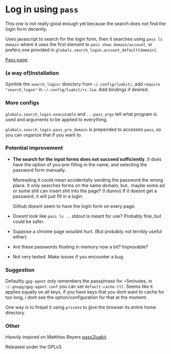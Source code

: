 # Log in using `pass`

This one is not really good enough yet because the search does not find the
login form decently.

Uses javascript to search for the login form, then it searches using
`pass ls domain` where it uses the first element to
`pass show domain/account`, or prefers one provided in
`globals.search_login.account_default[domain]`.

[Pass page](http://www.passwordstore.org/).

### (a way of)Installation
Symlink the `search_login/` directory from `~/.config/luakit/`, 
add `require "search_logon"` in `~/.config/luakit/rc.lua`.
Add bindings if desired.

### More configs
`globals.search_login.executable` and `...pass_args` tell what program is used
and arguments to be applied to everything.

`globals.search_login.pass_pre_domain` is prepended to accesses `pass`,
so you can organize that if you want to.

### Potential improvement

* **The search for the input forms does not succeed sufficiently**. It does
  have the option of you-pre-filling in the name, and selecting the password
  form manually.
  
  Misreading it could mean accidentally sending the password the wrong place.
  It only searches forms on the same domain, but.. maybe some ad or some shit
  can insert shit into the page? (I dunno) If it doesnt get a password, it
  will just fill in a login.
  
  Github doesnt seem to have the login form on every page.

* Doesnt look like `pass ls ..` stdout is meant for use? Probably fine, but
  could be safer.

* Suppose a chrome page wouldnt hurt. (But probably not terribly useful either)

* Are these passwords floating in memory now a bit? Improvable?

* Not very tested. Make issues if you encounter a bug.

### Suggestion
Defaultly `gpg-agent` only remembers the passphrase for ~5minutes,
in `~/.gnupg/gpg-agent.conf` you can set `default-cache-ttl`. Seems like it
applies equally on all keys, if you have keys that you dont want to cache
for too long, i dont see the option/configuration for that at the moment.

One way is to firejail it using `private` to give the browser its entire home
directory.

### Other
*Heavily* inspired on Matthias Beyers
[pass2luakit](https://github.com/matthiasbeyer/pass2luakit).

Released under the GPLv3.
